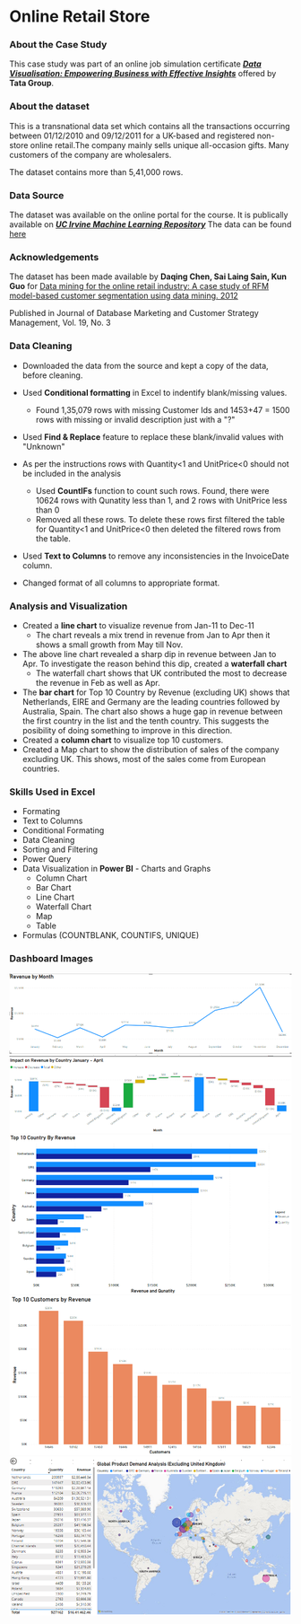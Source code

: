 # Online Retail Store

### About the Case Study

This case study was part of an online job simulation certificate [***Data Visualisation: Empowering Business with Effective Insights***](https://www.theforage.com/simulations/tata/data-visualisation-p5xo) offered by **Tata Group**. 

### About the dataset

This is a transnational data set which contains all the transactions occurring between 01/12/2010 and 09/12/2011 for a UK-based and registered non-store online retail.The company mainly sells unique all-occasion gifts. Many customers of the company are wholesalers.

The dataset contains more than 5,41,000 rows.
 
### Data Source

The dataset was available on the online portal for the course. It is publically available on ***[UC Irvine Machine Learning Repository](https://archive.ics.uci.edu/)*** The data can be found [here](https://archive.ics.uci.edu/dataset/352/online+retail)

### Acknowledgements

The dataset has been made available by **Daqing Chen, Sai Laing Sain, Kun Guo** for
[Data mining for the online retail industry: A case study of RFM model-based customer segmentation using data mining. 2012](https://www.semanticscholar.org/paper/Data-mining-for-the-online-retail-industry%3A-A-case-Chen-Sain/e43a5a90fa33d419df42e485099f8f08badf2149)

Published in Journal of Database Marketing and Customer Strategy Management, Vol. 19, No. 3

### Data Cleaning
- Downloaded the data from the source and kept a copy of the data, before cleaning.
- Used **Conditional formatting** in Excel to indentify blank/missing values. 
  * Found 1,35,079 rows with missing Customer Ids and 1453+47 = 1500 rows with missing or invalid description just with a "?"

- Used **Find & Replace** feature to replace these blank/invalid values with "Unknown" 

- As per the instructions rows with Quantity<1 and UnitPrice<0 should not be included in the analysis
  * Used **CountIFs** function to count such rows. Found, there were 10624 rows with Qunatity less than 1, and 2 rows with UnitPrice less than 0
  * Removed all these rows. To delete these rows first filtered the table for Quantity<1 and UnitPrice<0 then deleted the filtered rows from the table.
- Used **Text to Columns** to remove any inconsistencies in the InvoiceDate column.
- Changed format of all columns to appropriate format.

### Analysis and Visualization
- Created a **line chart** to visualize revenue from Jan-11 to Dec-11
  * The chart reveals a mix trend in revenue from Jan to Apr then it shows a small growth from May till Nov.
- The above line chart revealed a sharp dip in revenue between Jan to Apr. To investigate the reason behind this dip, created a **waterfall chart**
  * The waterfall chart shows that UK contributed the most to decrease the revenue in Feb as well as Apr.
- The **bar chart** for Top 10 Country by Revenue (excluding UK) shows that Netherlands, EIRE and Germany are the leading countries followed by Australia, Spain. The chart also shows a huge gap in revenue between the first country in the list and the tenth country. This suggests the posibility of doing something to improve in this direction.
- Created a **column chart** to visualize top 10 customers.
- Created a Map chart to show the distribution of sales of the company excluding UK. This shows, most of the sales come from European countries.

### Skills Used in Excel
- Formating
- Text to Columns
- Conditional Formating
- Data Cleaning
- Sorting and Filtering
- Power Query
- Data Visualization in **Power BI** - Charts and Graphs
  - Column Chart
  - Bar Chart
  - Line Chart
  - Waterfall Chart
  - Map
  - Table
- Formulas (COUNTBLANK, COUNTIFS, UNIQUE)

### Dashboard Images

<img src="Images/Question-1.png">

<img src="Images/Question-2.png">

<img src="Images/Question-3.png">

<img src="Images/Question-4.png">
